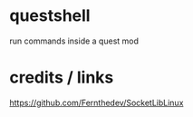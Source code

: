 # questshell
run commands inside a quest mod


# credits / links

https://github.com/Fernthedev/SocketLibLinux
